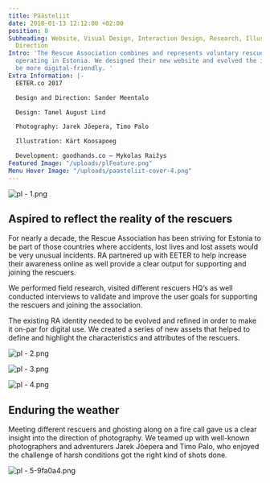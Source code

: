 ```yaml
---
title: Päästeliit
date: 2018-01-13 12:12:00 +02:00
position: 8
Subheading: Website, Visual Design, Interaction Design, Research, Illustration, Artistic
  Direction
Intro: 'The Rescue Association combines and represents voluntary rescuers organizations
  operating in Estonia. We designed their new website and evolved the identity to
  be more digital-friendly. '
Extra Information: |-
  EETER.co 2017

  Design and Direction: Sander Meentalo

  Design: Tanel August Lind

  Photography: Jarek Jõepera, Timo Palo

  Illustration: Kärt Koosapoeg

  Development: goodhands.co – Mykolas Raižys
Featured Image: "/uploads/plFeature.png"
Menu Hover Image: "/uploads/paasteliit-cover-4.png"
---
```


![pl - 1.png](/uploads/pl%20-%201.png)
<br>

## Aspired to reflect the reality of the rescuers

For nearly a decade, the Rescue Association has been striving for Estonia to be part of those countries where accidents, lost lives and lost assets would be very unusual incidents. RA partnered up with EETER to help increase their awareness online as well provide a clear output for supporting and joining the rescuers. 

We performed field research, visited different rescuers HQ’s as well conducted interviews to validate and improve the user goals for supporting the rescuers and joining the association.

The existing RA identity needed to be evolved and refined in order to make it on-par for digital use. We created a series of new assets that helped to define and highlight the characteristics and attributes of the rescuers.

![pl - 2.png](/uploads/pl%20-%202.png)

![pl - 3.png](/uploads/pl%20-%203.png)

![pl - 4.png](/uploads/pl%20-%204.png)
<br>

## Enduring the weather
Meeting different rescuers and ghosting along on a fire call gave us a clear insight into the direction of photography. We teamed up with well-known photographers and adventurers Jarek Jõepera and Timo Palo, who enjoyed the challenge of harsh conditions got the right kind of shots done. 

![pl - 5-9fa0a4.png](/uploads/pl%20-%205-9fa0a4.png)
<br>